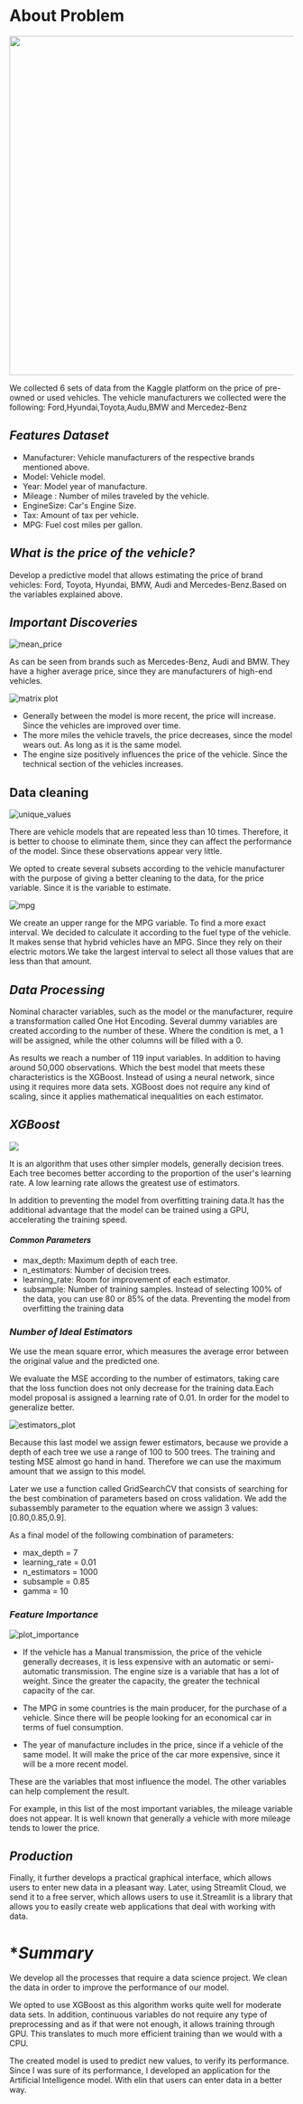 # About Problem

<img src = "https://previews.123rf.com/images/artisticco/artisticco1403/artisticco140300085/26934105-una-ilustraci%C3%B3n-vectorial-de-vendedor-de-coches-dando-la-clave-del-nuevo-coche-al-cliente-en-el-conc.jpg" width = 600>

We collected 6 sets of data from the Kaggle platform on the price of pre-owned or used vehicles. The vehicle manufacturers we collected were the following: Ford,Hyundai,Toyota,Audu,BMW and Mercedez-Benz

## *Features Dataset*

* Manufacturer: Vehicle manufacturers of the respective brands mentioned above.
* Model: Vehicle model.
* Year: Model year of manufacture.
* Mileage : Number of miles traveled by the vehicle.
* EngineSize: Car's Engine Size.
* Tax: Amount of tax per vehicle.
* MPG: Fuel cost miles per gallon.


## *What is the price of the vehicle?*

Develop a predictive model that allows estimating the price of brand vehicles: Ford, Toyota, Hyundai, BMW, Audi and Mercedes-Benz.Based on the variables explained above.


## *Important Discoveries*

![mean_price](https://user-images.githubusercontent.com/85312561/187807320-c551598b-4eae-4f27-a781-66e90d4d13ed.png)

As can be seen from brands such as Mercedes-Benz, Audi and BMW. They have a higher average price, since they are manufacturers of high-end vehicles.


![matrix plot](https://user-images.githubusercontent.com/85312561/187807773-39d1df0b-e2a0-408f-b1f2-f186d695380e.png)


* Generally between the model is more recent, the price will increase. Since the vehicles are improved over time.
* The more miles the vehicle travels, the price decreases, since the model wears out. As long as it is the same model.
* The engine size positively influences the price of the vehicle. Since the technical section of the vehicles increases.



## Data cleaning

![unique_values](https://user-images.githubusercontent.com/85312561/187808831-3c54e23e-398b-4c15-8d00-c1b76ad96871.png)

There are vehicle models that are repeated less than 10 times. Therefore, it is better to choose to eliminate them, since they can affect the performance of the model. Since these observations appear very little.



We opted to create several subsets according to the vehicle manufacturer with the purpose of giving a better cleaning to the data, for the price variable. Since it is the variable to estimate.



![mpg](https://user-images.githubusercontent.com/85312561/187809290-6a363bdd-e9c4-41ed-98c0-5d7669950e30.png)


We create an upper range for the MPG variable. To find a more exact interval. We decided to calculate it according to the fuel type of the vehicle.
It makes sense that hybrid vehicles have an MPG. Since they rely on their electric motors.We take the largest interval to select all those values that are less than that amount.



## *Data Processing*


Nominal character variables, such as the model or the manufacturer, require a transformation called One Hot Encoding. Several dummy variables are created according to the number of these. Where the condition is met, a 1 will be assigned, while the other columns will be filled with a 0.


As results we reach a number of 119 input variables. In addition to having around 50,000 observations. Which the best model that meets these characteristics is the XGBoost. Instead of using a neural network, since using it requires more data sets. XGBoost does not require any kind of scaling, since it applies mathematical inequalities on each estimator.


## *XGBoost*

<img src = "https://miro.medium.com/max/560/1*85QHtH-49U7ozPpmA5cAaw.png">


It is an algorithm that uses other simpler models, generally decision trees. Each tree becomes better according to the proportion of the user's learning rate. A low learning rate allows the greatest use of estimators. 

In addition to preventing the model from overfitting training data.It has the additional advantage that the model can be trained using a GPU, accelerating the training speed.




#### *Common Parameters*
* max_depth: Maximum depth of each tree.
* n_estimators: Number of decision trees.
* learning_rate: Room for improvement of each estimator.
* subsample: Number of training samples. Instead of selecting 100% of the data, you can use 80 or 85% of the data. Preventing the model from overfitting the training data

### *Number of Ideal Estimators*

We use the mean square error, which measures the average error between the original value and the predicted one.

We evaluate the MSE according to the number of estimators, taking care that the loss function does not only decrease for the training data.Each model proposal is assigned a learning rate of 0.01. In order for the model to generalize better.

![estimators_plot](https://user-images.githubusercontent.com/85312561/187816326-687aa2ce-8adc-423b-a8c4-d3590b2be2b7.png)


Because this last model we assign fewer estimators, because we provide a depth of each tree we use a range of 100 to 500 trees. The training and testing MSE almost go hand in hand. Therefore we can use the maximum amount that we assign to this model.

Later we use a function called GridSearchCV that consists of searching for the best combination of parameters based on cross validation. We add the subassembly parameter to the equation where we assign 3 values: [0.80,0.85,0.9].


As a final model of the following combination of parameters:

* max_depth = 7
* learning_rate = 0.01
* n_estimators = 1000
* subsample = 0.85
* gamma = 10

### *Feature Importance*



![plot_importance](https://user-images.githubusercontent.com/85312561/188053598-d9e75b84-7e25-4ce4-8929-8f80722e0c9b.jpeg)


* If the vehicle has a Manual transmission, the price of the vehicle generally decreases, it is less expensive with an automatic or semi-automatic transmission.
The engine size is a variable that has a lot of weight. Since the greater the capacity, the greater the technical capacity of the car.


* The MPG in some countries is the main producer, for the purchase of a vehicle. Since there will be people looking for an economical car in terms of fuel consumption.


* The year of manufacture includes in the price, since if a vehicle of the same model. It will make the price of the car more expensive, since it will be a more recent model.

These are the variables that most influence the model. The other variables can help complement the result.

For example, in this list of the most important variables, the mileage variable does not appear. It is well known that generally a vehicle with more mileage tends to lower the price.


## *Production*

Finally, it further develops a practical graphical interface, which allows users to enter new data in a pleasant way. Later, using Streamlit Cloud, we send it to a free server, which allows users to use it.Streamlit is a library that allows you to easily create web applications that deal with working with data.



# **Summary*


We develop all the processes that require a data science project. We clean the data in order to improve the performance of our model.

We opted to use XGBoost as this algorithm works quite well for moderate data sets. In addition, continuous variables do not require any type of preprocessing and as if that were not enough, it allows training through GPU. This translates to much more efficient training than we would with a CPU.


The created model is used to predict new values, to verify its performance. Since I was sure of its performance, I developed an application for the Artificial Intelligence model. With elin that users can enter data in a better way.
